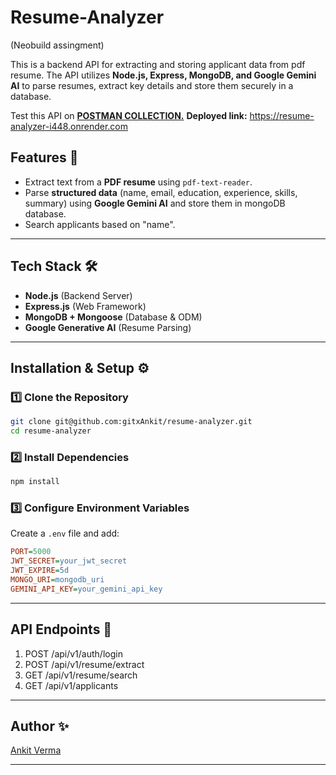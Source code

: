 # Resume-Analyzer
(Neobuild assingment)

This is a backend API for extracting and storing applicant data from pdf resume. The API utilizes **Node.js, Express, MongoDB, and Google Gemini AI** to parse resumes, extract key details and store them securely in a database.

Test this API on **[POSTMAN COLLECTION.](https://www.postman.com/warped-astronaut-754683/workspace/new-public-workspace/collection/34165850-43a9f53e-14c4-49b7-bb2e-4dbfc8b32560?action=share&creator=34165850)**
**Deployed link:** https://resume-analyzer-i448.onrender.com
## Features 🚀
- Extract text from a **PDF resume** using `pdf-text-reader`.
- Parse **structured data** (name, email, education, experience, skills, summary) using **Google Gemini AI** and store them in mongoDB database.
- Search applicants based on "name".

---
## Tech Stack 🛠️
- **Node.js** (Backend Server)
- **Express.js** (Web Framework)
- **MongoDB + Mongoose** (Database & ODM)
- **Google Generative AI** (Resume Parsing)

---
## Installation & Setup ⚙️
### 1️⃣ Clone the Repository
```sh
git clone git@github.com:gitxAnkit/resume-analyzer.git
cd resume-analyzer
```
### 2️⃣ Install Dependencies
```sh
npm install
```
### 3️⃣ Configure Environment Variables
Create a `.env` file and add:
```ini
PORT=5000
JWT_SECRET=your_jwt_secret
JWT_EXPIRE=5d
MONGO_URI=mongodb_uri
GEMINI_API_KEY=your_gemini_api_key
```

---
## API Endpoints 📌
1. POST /api/v1/auth/login
2. POST /api/v1/resume/extract
3. GET  /api/v1/resume/search
4. GET  /api/v1/applicants

---
## Author ✨
[Ankit Verma](https://github.com/gitxAnkit)

---

